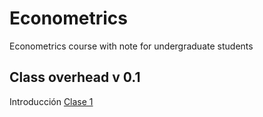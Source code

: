 # Econometrics
Econometrics course with note for undergraduate students

## Class overhead v 0.1

Introducción [Clase 1](https://keynes37.github.io/Econometrics/Class/Class00/Class00.html#1)


